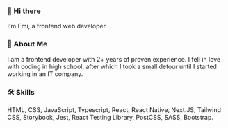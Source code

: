 ### 👋 Hi there 
I'm Emi, a frontend web developer.

### 🚀 About Me
I am a frontend developer with 2+ years of proven experience. I fell in love with coding in high school, after which I took a small detour until I started working in an IT company.

### 🛠 Skills
HTML, CSS, JavaScript, Typescript, React, React Native, Next.JS, Tailwind CSS, Storybook, Jest, React Testing Library, PostCSS, SASS, Bootstrap.



<!--
**e-cmt/e-cmt** is a ✨ _special_ ✨ repository because its `README.md` (this file) appears on your GitHub profile.

Here are some ideas to get you started:

- 🔭 I’m currently working on ...
- 🌱 I’m currently learning ...
- 👯 I’m looking to collaborate on ...
- 🤔 I’m looking for help with ...
- 💬 Ask me about ...
- 📫 How to reach me: ...
- 😄 Pronouns: ...
- ⚡ Fun fact: ...
-->
